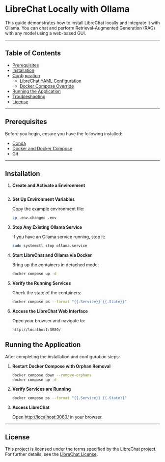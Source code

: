 # LibreChat Locally with Ollama

This guide demonstrates how to install LibreChat locally and integrate it with Ollama. You can chat and perform Retrieval-Augmented Generation (RAG) with any model using a web-based GUI.

---

## Table of Contents

- [Prerequisites](#prerequisites)
- [Installation](#installation)
- [Configuration](#configuration)
  - [LibreChat YAML Configuration](#librechat-yaml-configuration)
  - [Docker Compose Override](#docker-compose-override)
- [Running the Application](#running-the-application)
- [Troubleshooting](#troubleshooting)
- [License](#license)

---

## Prerequisites

Before you begin, ensure you have the following installed:

- [Conda](https://docs.conda.io/en/latest/)
- [Docker and Docker Compose](https://docs.docker.com/compose/install/)
- Git

---

## Installation

1. **Create and Activate a Environment**

   ```bash

   ```


3. **Set Up Environment Variables**

   Copy the example environment file:

   ```bash
   cp .env.changed .env
   ```

4. **Stop Any Existing Ollama Service**

   If you have an Ollama service running, stop it:

   ```bash
   sudo systemctl stop ollama.service
   ```

5. **Start LibreChat and Ollama via Docker**

   Bring up the containers in detached mode:

   ```bash
   docker compose up -d
   ```

6. **Verify the Running Services**

   Check the state of the containers:

   ```bash
   docker compose ps --format "{{.Service}} {{.State}}"
   ```

7. **Access the LibreChat Web Interface**

   Open your browser and navigate to:

   ```
   http://localhost:3080/
   ```



## Running the Application

After completing the installation and configuration steps:

1. **Restart Docker Compose with Orphan Removal**

   ```bash
   docker compose down --remove-orphans
   docker compose up -d
   ```

2. **Verify Services are Running**

   ```bash
   docker compose ps --format "{{.Service}} {{.State}}"
   ```

3. **Access LibreChat**

   Open [http://localhost:3080/](http://localhost:3080/) in your browser.

---

## License

This project is licensed under the terms specified by the LibreChat project. For further details, see the [LibreChat License](https://librechat.ai).
